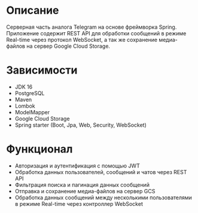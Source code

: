 # Описание
Серверная часть аналога Telegram на основе фреймворка Spring. 
Приложение содержит REST API для обработки сообщений в режиме Real-time через протокол WebSocket, а так же сохранение медиа-файлов на сервер Google Cloud Storage.
# Зависимости
- JDK 16
- PostgreSQL
- Maven
- Lombok
- ModelMapper
- Google Cloud Storage
- Spring starter (Boot, Jpa, Web, Security, WebSocket)
# Функционал
- Авторизация и аутентификация с помощью JWT
- Обработка данных пользователей, сообщений и чатов через REST API
- Фильтрация поиска и пагинация данных сообщений
- Отправка и сохранение медиа-файлов на сервер GCS
- Обработка данных сообщений между несколькими пользователями в режиме Real-time через контроллер WebSocket
